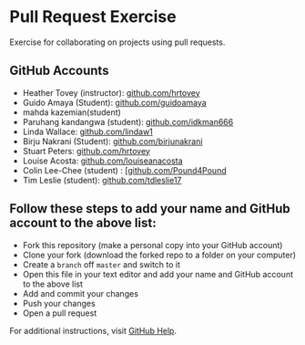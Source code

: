 # Pull Request Exercise
Exercise for collaborating on projects using pull requests.

## GitHub Accounts

  * Heather Tovey (instructor): [github.com/hrtovey](https://github.com/hrtovey)
  * Guido Amaya (Student): [github.com/guidoamaya](https://github.com/guidoamaya)
  * mahda kazemian(student)
  * Paruhang kandangwa (student): [github.com/idkman666](https://github.com/idkman666)
  * Linda Wallace: [github.com/lindaw1](https://github.com/lindaw1)
  * Birju Nakrani (Student): [github.com/birjunakrani](https://github.com/birjunakrani)
  * Stuart Peters: [github.com/hrtovey](https://github.com/peters2136)
  * Louise Acosta: [github.com/louiseanacosta](https://github.com/louiseanacosta)
  * Colin Lee-Chee (student) : [[github.com/Pound4Pound](https://github.com/Pound4Pound)
  * Tim Leslie (student): [github.com/tdleslie17](https://github.com/tdleslie17)
  
## Follow these steps to add your name and GitHub account to the above list:

  * Fork this repository (make a personal copy into your GitHub account)
  * Clone your fork (download the forked repo to a folder on your computer)
  * Create a `branch` off `master` and switch to it
  * Open this file in your text editor and add your name and GitHub account to the above list
  * Add and commit your changes
  * Push your changes
  * Open a pull request

For additional instructions, visit [GitHub Help](https://help.github.com/categories/collaborating-on-projects-using-pull-requests/).
